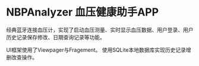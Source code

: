 # NBPAnalyzer 血压健康助手APP
经典蓝牙连接血压计，实现了启动血压测量、实时显示血压数据、用户登录、用户历史记录保存修改、日期查询记录等功能。

UI框架使用了Viewpager与Fragement。 使用SQLite本地数据库实现历史记录增删改查操作。
